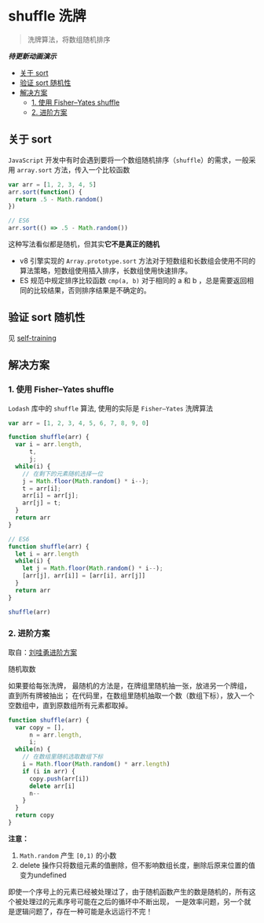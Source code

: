 # shuffle 洗牌

> 洗牌算法，将数组随机排序

***待更新动画演示***

- [关于 sort](#关于-sort)
- [验证 sort 随机性](#验证-sort-随机性)
- [解决方案](#解决方案)
  - [1. 使用 Fisher–Yates shuffle](#1-使用-fisheryates-shuffle)
  - [2. 进阶方案](#2-进阶方案)

## 关于 sort

`JavaScript` 开发中有时会遇到要将一个数组随机排序（`shuffle`）的需求，一般采用 `array.sort` 方法，传入一个比较函数

```js
var arr = [1, 2, 3, 4, 5]
arr.sort(function() {
  return .5 - Math.random()
})

// ES6
arr.sort(() => .5 - Math.random())

```

这种写法看似都是随机，但其实**它不是真正的随机**

- v8 引擎实现的 `Array.prototype.sort` 方法对于短数组和长数组会使用不同的算法策略，短数组使用插入排序，长数组使用快速排序。
- ES 规范中规定排序比较函数 `cmp(a, b)` 对于相同的 a 和 b ，总是需要返回相同的比较结果，否则排序结果是不确定的。

## 验证 sort 随机性

见 [self-training](https://github.com/stephentian/daily-js/blob/master/09-Skills/01-shuffle/self-training.html)

## 解决方案

### 1. 使用 Fisher–Yates shuffle

`Lodash` 库中的 `shuffle` 算法, 使用的实际是 `Fisher–Yates` 洗牌算法

```js
var arr = [1, 2, 3, 4, 5, 6, 7, 8, 9, 0]

function shuffle(arr) {
  var i = arr.length,
      t,
      j;
  while(i) {
    // 在剩下的元素随机选择一位
    j = Math.floor(Math.random() * i--);
    t = arr[i];
    arr[i] = arr[j];
    arr[j] = t;
  }
  return arr
}

// ES6
function shuffle(arr) {
  let i = arr.length
  while(i) {
    let j = Math.floor(Math.random() * i--);
    [arr[j], arr[i]] = [arr[i], arr[j]]
  }
  return arr
}

shuffle(arr)
```

### 2. 进阶方案

取自：[刘哇勇进阶方案](http://www.cnblogs.com/Wayou/p/fisher_yates_shuffle.html)

随机取数

如果要给每张洗牌， 最随机的方法是，在牌组里随机抽一张，放进另一个牌组，直到所有牌被抽出；
在代码里，在数组里随机抽取一个数（数组下标），放入一个空数组中，直到原数组所有元素都取掉。

```js
function shuffle(arr) {
  var copy = [],
      n = arr.length,
      i;
  while(n) {
    // 在数组里随机选取数组下标
    i = Math.floor(Math.random() * arr.length)
    if (i in arr) {
      copy.push(arr[i])
      delete arr[i]
      n--
    }
  }
  return copy
}
```

**注意：**

1. `Math.random` 产生 `[0,1)` 的小数
2. delete 操作只将数组元素的值删除，但不影响数组长度，删除后原来位置的值变为undefined

即使一个序号上的元素已经被处理过了，由于随机函数产生的数是随机的，所有这个被处理过的元素序号可能在之后的循环中不断出现，
一是效率问题，另一个就是逻辑问题了，存在一种可能是永远运行不完！

